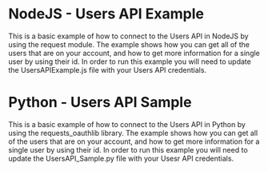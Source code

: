 # NodeJS - Users API Example
This is a basic example of how to connect to the Users API in NodeJS by using the request module. The example shows how you can get all of the users that are on your account, and how to get more information for a single user by using their id. In order to run this example you will need to update the UsersAPIExample.js file with your Users API credentials.

# Python - Users API Sample
This is a basic example of how to connect to the Users API in Python by using the requests_oauthlib library. The example shows how you can get all of the users that are on your account, and how to get more information for a single user by using their id. In order to run this example you will need to update the UsersAPI_Sample.py file with your Usesr API credentials.